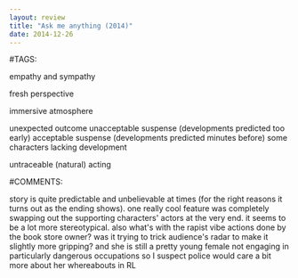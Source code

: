 ```yaml
---
layout: review
title: "Ask me anything (2014)"
date: 2014-12-26
---
```


#TAGS:

empathy and sympathy

fresh perspective

immersive atmosphere

unexpected outcome
unacceptable suspense (developments predicted too early)
acceptable suspense (developments predicted minutes before)
some characters lacking development

untraceable (natural) acting

#COMMENTS:

story is quite predictable and unbelievable at times (for the right reasons it turns out as the ending shows). one really cool feature was completely swapping out the supporting characters' actors at the very end. it seems to be a lot more stereotypical. also what's with the rapist vibe actions done by the book store owner? was it trying to trick audience's radar to make it slightly more gripping? and she is still a pretty young female not engaging in particularly dangerous occupations so I suspect police would care a bit more about her whereabouts in RL




